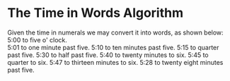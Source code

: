 # The Time in Words Algorithm
Given the time in numerals we may convert it into words, as shown below: 
5:00 to five o' clock.  <br />
5:01 to one minute past five.
5:10 to ten minutes past five.
5:15 to quarter past five.
5:30 to half past five.
5:40 to twenty minutes to six.
5:45 to quarter to six.
5:47 to thirteen minutes to six.
5:28 to twenty eight minutes past five.
